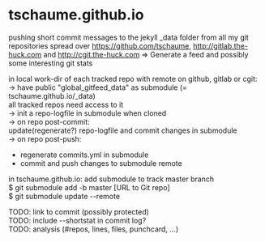 tschaume.github.io
==================

pushing short commit messages to the jekyll _data folder from all my git
repositories spread over https://github.com/tschaume,
http://gitlab.the-huck.com and http://cgit.the-huck.com
=> Generate a feed and possibly some interesting git stats


in local work-dir of each tracked repo with remote on github, gitlab or cgit:  
-> have public "global_gitfeed_data" as submodule (= tschaume.github.io/_data)  
   all tracked repos need access to it  
-> init a repo-logfile in submodule when cloned  
-> on repo post-commit:  
   update(regenerate?) repo-logfile and commit changes in submodule  
-> on repo post-push:  
   * regenerate commits.yml in submodule  
   * commit and push changes to submodule remote  

in tschaume.github.io: add submodule to track master branch  
$ git submodule add -b master [URL to Git repo]  
$ git submodule update --remote  

TODO: link <sha1> to commit (possibly protected)  
TODO: include --shortstat in commit log?  
TODO: analysis (#repos, lines, files, punchcard, ...)  
